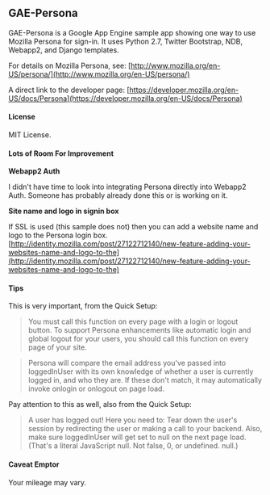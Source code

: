 GAE-Persona
-----

GAE-Persona is a Google App Engine sample app showing one way to use Mozilla Persona for sign-in.  It uses Python 2.7, Twitter Bootstrap, NDB, Webapp2, and Django templates.

For details on Mozilla Persona, see: [http://www.mozilla.org/en-US/persona/](http://www.mozilla.org/en-US/persona/)

A direct link to the developer page: [https://developer.mozilla.org/en-US/docs/Persona](https://developer.mozilla.org/en-US/docs/Persona)

#### License

MIT License.

#### Lots of Room For Improvement

**Webapp2 Auth**

I didn't have time to look into integrating Persona directly into Webapp2 Auth.  Someone has probably already done this or is working on it.

**Site name and logo in signin box**

If SSL is used (this sample does not) then you can add a website name and logo to the Persona login box.
[http://identity.mozilla.com/post/27122712140/new-feature-adding-your-websites-name-and-logo-to-the](http://identity.mozilla.com/post/27122712140/new-feature-adding-your-websites-name-and-logo-to-the)

#### Tips

This is very important, from the Quick Setup:
>You must call this function on every page with a login or logout button. To support Persona enhancements like automatic login and global logout for your users, you should call this function on every page of your site.

>Persona will compare the email address you've passed into loggedInUser with its own knowledge of whether a user is currently logged in, and who they are. If these don't match, it may automatically invoke onlogin or onlogout on page load.

Pay attention to this as well, also from the Quick Setup:
> A user has logged out! Here you need to:
> Tear down the user's session by redirecting the user or making a call to your backend.
> Also, make sure loggedInUser will get set to null on the next page load.
> (That's a literal JavaScript null. Not false, 0, or undefined. null.)

#### Caveat Emptor

Your mileage may vary.